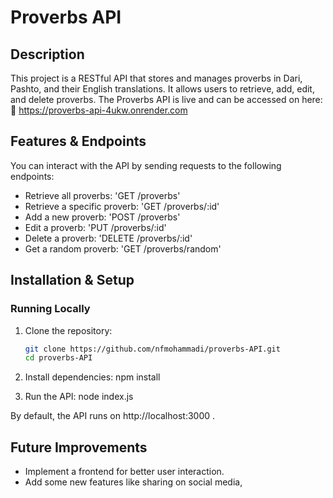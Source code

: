 # Proverbs API
## Description
This project is a RESTful API that stores and manages proverbs in Dari, Pashto, and their English translations. It allows users to retrieve, add, edit, and delete proverbs.
The Proverbs API is live and can be accessed on here: 
🔗 https://proverbs-api-4ukw.onrender.com

## Features & Endpoints
You can interact with the API by sending requests to the following endpoints:

- Retrieve all proverbs: 'GET /proverbs'
- Retrieve a specific proverb: 'GET /proverbs/:id'
- Add a new proverb: 'POST /proverbs'
- Edit a proverb: 'PUT /proverbs/:id'
- Delete a proverb: 'DELETE /proverbs/:id'
- Get a random proverb: 'GET /proverbs/random'

## Installation & Setup
### Running Locally

1. Clone the repository:
   ```bash
   git clone https://github.com/nfmohammadi/proverbs-API.git
   cd proverbs-API

2. Install dependencies:
   npm install

3. Run the API:
   node index.js

By default, the API runs on http://localhost:3000 .

## Future Improvements
- Implement a frontend for better user interaction.
- Add some new features like sharing on social media, 
